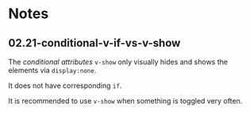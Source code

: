 # Notes

## 02.21-conditional-v-if-vs-v-show

The _conditional attributes_ `v-show` only visually hides and shows the elements via `display:none`.

It does not have corresponding `if`.

It is recommended to use `v-show` when something is toggled very often.
